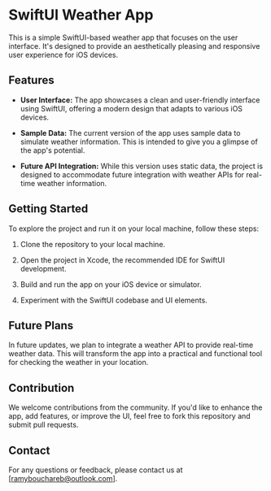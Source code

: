 # SwiftUI Weather App

This is a simple SwiftUI-based weather app that focuses on the user interface. It's designed to provide an aesthetically pleasing and responsive user experience for iOS devices.

## Features

- **User Interface:** The app showcases a clean and user-friendly interface using SwiftUI, offering a modern design that adapts to various iOS devices.

- **Sample Data:** The current version of the app uses sample data to simulate weather information. This is intended to give you a glimpse of the app's potential.

- **Future API Integration:** While this version uses static data, the project is designed to accommodate future integration with weather APIs for real-time weather information.

## Getting Started

To explore the project and run it on your local machine, follow these steps:

1. Clone the repository to your local machine.

2. Open the project in Xcode, the recommended IDE for SwiftUI development.

3. Build and run the app on your iOS device or simulator.

4. Experiment with the SwiftUI codebase and UI elements.

## Future Plans

In future updates, we plan to integrate a weather API to provide real-time weather data. This will transform the app into a practical and functional tool for checking the weather in your location.

## Contribution

We welcome contributions from the community. If you'd like to enhance the app, add features, or improve the UI, feel free to fork this repository and submit pull requests.

## Contact

For any questions or feedback, please contact us at [ramybouchareb@outlook.com].
